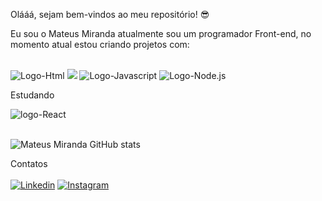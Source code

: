 Olááá, sejam bem-vindos ao meu repositório! :sunglasses:

Eu sou o Mateus Miranda atualmente sou um programador Front-end, no momento atual estou criando projetos com: 
<br>
<br>

<img src="https://img.shields.io/badge/HTML5-black?style=for-the-badge&logo=html5&logoColor=white" alt="Logo-Html" >
<img src="https://img.shields.io/badge/CSS3-black?style=for-the-badge&logo=css3&logoColor=white alt="Logo-Css">
<img src="https://img.shields.io/badge/JavaScript-black?style=for-the-badge&logo=javascript&logoColor=black" alt="Logo-Javascript">
<img src="https://img.shields.io/badge/Node.js-43853D?style=for-the-badge&logo=node.js&logoColor=green" alt="Logo-Node.js">

<br>

Estudando 

<img src="https://img.shields.io/badge/React-black?style=for-the-badge&logo=react&logoColor=blue" alt="logo-React">
<br>
<br>

![Mateus Miranda GitHub stats](https://github-readme-stats.vercel.app/api?username=MateusMiranda20&show_icons=true&theme=radical)

Contatos 
<br><br>
 [![Linkedin](https://img.shields.io/badge/LinkedIn-0077B5?style=for-the-badge&logo=linkedin&logoColor=white)](https://www.linkedin.com/in/mateus-miranda-143374220/)
  [![Instagram](https://img.shields.io/badge/Instagram-E4405F?style=for-the-badge&logo=instagram&logoColor=white)](https://www.instagram.com/maateus_miirandaa/)

